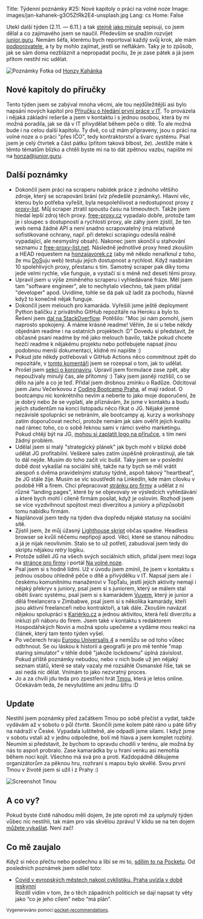 Title: Týdenní poznámky #25: Nové kapitoly o práci na volné noze
Image: images/jan-kahanek-g3O5ZtRk2E4-unsplash.jpg
Lang: cs
Home: False


Utekl další týden (2.11. — 6.11.) a tak [stejně jako minule]({filename}/2020-10-30_tydenni-poznamky-24-nabidky-prace-na-dalku-a-scraping.md) sepisuji, co jsem dělal a co zajímavého jsem se naučil. Především se snažím rozvíjet [junior.guru](https://junior.guru/). Nemám šéfa, kterému bych reportoval každý svůj krok, ale mám [podporovatele](https://junior.guru/donate/), a ty by mohlo zajímat, jestli se neflákám. Taky je to způsob, jak se sám doma nezbláznit a nepropadat pocitu, že je zase pátek a já jsem přitom nestihl nic udělat.

![Poznámky]({static}/images/jan-kahanek-g3O5ZtRk2E4-unsplash.jpg)
Fotka od [Honzy Kahánka](https://unsplash.com/@honza_kahanek)

## Nové kapitoly do příručky

Tento týden jsem se zabýval mnoha věcmi, ale tou nejdůležitější asi bylo napsání nových kapitol pro [Příručku o hledání první práce v IT](https://junior.guru/candidate-handbook/). To provázela i nějaká základní rešerše a jsem v kontaktu i s jednou osobou, která by mi možná poradila, jak se dá v IT přivydělat během péče o dítě. To ale možná bude i na celou další kapitolu. Ty dvě, co už mám připraveny, jsou o práci na volné noze a o práci "přes IČO", tedy kontraktorství a švarc systému. Psal jsem je celý čtvrtek a část pátku (přitom taková blbost, že). Jestliže máte k těmto tématům blízko a chtěli byste mi na to dát zpětnou vazbu, napište mi na [honza@junior.guru](mailto:honza@junior.guru).


## Další poznámky

- Dokončil jsem práci na scraperu nabídek práce z jednoho většího zdroje, který se scrapování brání (viz předešlé poznámky). Hlavní věc, kterou bylo potřeba vyřešit, byla nespolehlivost a nedostupnost proxy z [proxy-list](https://github.com/clarketm/proxy-list). Můj scraper ztratil spoustu času na timeoutech. Takže jsem hledal lepší zdroj těch proxy. [free-proxy.cz](http://free-proxy.cz) vypadalo dobře, protože tam je i sloupec s dostupností a rychlostí proxy, ale záhy jsem zjistil, že ten web nemá žádné API a není snadno scrapovatelný (má relativně sofistikované ochrany, např. při detekci scrapingu odesílá reálně vypadající, ale nesmyslný obsah). Nakonec jsem skončil u stahování seznamu z [free-proxy-list.net](https://free-proxy-list.net/). Následně jednotlivé proxy hned zkouším a HEAD requestem na [honzajavorek.cz](https://honzajavorek.cz) (aby mě někdo nenařknul z toho, že mu [DoS](https://cs.wikipedia.org/wiki/Denial_of_service)uju web) testuju jejich dostupnost a rychlost. Když nasbírám 10 spolehlivých proxy, přestanu s tím. Samotný scraper pak díky tomu jede velmi rychle, vše funguje, a vystačí si s méně než deseti těmi proxy.
- Upravil jsem u výše zmíněného scraperu i vyhledávané fráze. Měl jsem tam "software engineer", ale to nechytalo všechno, tak jsem přidal "developer" apod. Uvidíme, tohle se dá pak už ladit za pochodu, hlavně když to konečně nějak funguje.
- Dokončil jsem melouch pro kamaráda. Vyřešili jsme ještě deployment Python balíčku z privátního GitHub repozitáře na Heroku a bylo to. Řešení jsem [dal na StackOverflow](https://stackoverflow.com/a/64645458/325365). Potěšilo: "Moc jsi nám pomohl, jsem naprosto spokojený. A máme krásné readme! Věřím, že si u tebe někdy objednám readme i na ostatních projektech :D" Dovedu si představit, že občasné psaní readme by mě jako melouch bavilo, takže pokud chcete hezčí readme k nějakému projektu nebo potřebujete napsat jinou podobnou menší dokumentaci, klidně mi napište :)
- Pokud jste někdy potřebovali v GitHub Actions něco commitnout zpět do repozitáře, v [tomto komentáři](https://github.com/EndBug/add-and-commit/issues/56#issuecomment-720452435) jsem se rozepsal o tom, jak to udělat.
- Prošel jsem [sekci o koronaviru](https://junior.guru/learn/#covid19). Upravil jsem formulace zase zpět, aby nepoužívaly minulý čas, ale přítomný :) Taky jsem jasněji rozlišil, co se dělo na jaře a co je teď. Přidal jsem drobnou zmínku o Radůze. Odcitoval jsem Janu Večerkovou z [Coding Bootcamp Praha](https://www.codingbootcamp.cz/), ať mají radost. O bootcampu nic konkrétního nevím a neberte to jako moje doporučení, že je dobrý nebo že se vyplatí, ale přiznávám, že jsme v kontaktu a budu jejich studentům na konci listopadu něco říkat o JG. Nějaké jemné nezávislé spolupráci se nebráním, ale bootcampy aj. kurzy a workshopy zatím doporučovat nechci, protože nemám jak sám ověřit jejich kvalitu nad rámec toho, co o sobě řeknou sami v rámci svého marketingu. Pokud chtějí být na JG, [mohou si zaplatit logo na příručce](https://junior.guru/hire-juniors/#handbook), s tím není žádný problém.
- Udělal jsem si malý "strategický plánek" jak bych mohl v blízké době udělat JG profitabilní. Veškeré sales zatím úspěšně prokrastinuji, ale tak to dál nejde. Musím do toho začít víc bušit. Taky jsem se v poslední době dost vykašlal na sociální sítě, takže na ty bych se měl vrátit alespoň s dvěma pravidelnými statusy týdně, aspoň takový "heartbeat", že JG stále žije. Musím se víc soustředit na LinkedIn, kde mám cílovku v podobě HR a firem. Chci přepracovat [stránku pro firmy](https://junior.guru/hire-juniors/) a udělat z ní různé "landing pages", které by se objevovaly ve výsledcích vyhledávání a které bych mohl i cíleně firmám posílat, když je oslovím. Rozhodl jsem se více vyzdvihnout spojitost mezi diverzitou a juniory a přizpůsobit tomu nabídku firmám.
- Naplánoval jsem tedy na týden dva dopředu nějaké statusy na sociální sítě.
- Zjistil jsem, že můj úžasný [Lighthouse skript]({filename}/2020-05-11_monitoring-performance-with-lighthouse-and-circleci.md) občas spadne. Headless browser se kvůli něčemu nepřipojí apod. Věci, které se stanou náhodou a já je nijak neovlivním. Stalo se to už potřetí, zabudoval jsem tedy do skriptu nějakou _retry_ logiku.
- Protože sdíleli JG na všech svých sociálních sítích, přidal jsem mezi loga na [stránce pro firmy](https://junior.guru/hire-juniors/) i portál [Na volné noze](https://navolnenoze.cz/).
- Psal jsem si s hodně lidmi. Už v úvodu jsem zmínil, že jsem v kontaktu s jednou osobou ohledně péče o dítě a přivýdělku v IT. Napsal jsem ale i českému komunitnímu manažerovi v TopTalu, jestli jejich aktivity nemají i nějaký překryv s juniory, psal jsem si s juniorem, který se málem stal obětí švarc systému, psal jsem si s kamarádem [Vuyem](https://vuyisile.com/), který je junior a dělá freelancera v Zimbabwe, psal jsem si s několika kamarády, kteří jsou aktivní freelanceři nebo kontraktoři, a tak dále. Zkouším navázat nějakou spolupráci s [Kariérko.cz](https://karierko.cz) a jednou aktivitou, která řeší diverzitu a inkluzi při náboru do firem. Jsem také v kontaktu s redaktorem Hospodářských Novin a možná spolu upečeme a vydáme mou reakci na článek, který tam tento týden vyšel.
- Po večerech hraju [Europu Universalis 4](https://store.steampowered.com/app/236850/Europa_Universalis_IV/) a nemůžu se od toho vůbec odtrhnout. Se ou láskou k historii a geografii je pro mě tenhle "map staring simulator" v téhle době "jakože lockdownu" úplná závislost. Pokud příště poznámky nebudou, nebo v nich bude už jen nějaký seznam států, které se staly vazaly mé rozsáhlé Osmanské říše, tak se asi nedá nic dělat. Vnímám to jako nezvratný proces.
- Jo a za chvíli jdu teda pro zpestření hrát [Tmou](https://www.tmou.cz/101/), která je letos online. Očekávám teda, že nevyluštíme ani jednu šifru :D


## Update

Nestihl jsem poznámky před začátkem Tmou po sobě přečíst a vydat, takže vydávám až v sobotu o půl čtvrté. Skončili jsme kolem páté ráno u páté šifry na nádraží v České. Vypadala luštitelně, ale odpadli jsme silami. I když jsme v sobotu vstali až v jednu odpoledne, bolí mě hlava a jsem komplet rozbitý. Neumím si představit, že bychom to opravdu chodili v terénu, ale možná by nás to aspoň probralo. Zase kamarádka by u hraní venku asi nemohla během noci kojit. Všechno má svá pro a proti. Každopádně děkujeme organizátorům za pěknou hru, rozhraní s mapou bylo skvělé. Svou první Tmou v životě jsem si užil i z Prahy :)

![Screenshot Tmou]({static}/images/tmou.png)


## A co vy?

Pokud byste čistě náhodou měli dojem, že jste oproti mě za uplynulý týden vůbec nic nestihli, tak mám pro vás skvělou zprávu! V klidu se na ten dojem [můžete vykašlat]({filename}/2020-06-04_neni-to-zavod.md). Není zač!


## Co mě zaujalo

Když si něco přečtu nebo poslechnu a líbí se mi to, [sdílím to na Pocketu](https://getpocket.com/@honzajavorek). Od posledních poznámek jsem sdílel toto:

- [Covid v evropských městech nakopl cyklistiku. Praha uvízla v době jeskynní](https://getpocket.com/redirect?&url=https%3A%2F%2Ft.co%2FO5hqX7hdWk%3Fssr%3Dtrue&h=5b7db2d712c89a34c8cb20b701bf9eedde41ff1ec640afb897f8f912756dee17)<br>Rozdíl vidím v tom, že o těch západních politicích se dají napsat ty věty jako “co je jeho cílem” nebo “má plán”.

<small>Vygenerováno pomocí <a href="https://pypi.org/project/pocket-recommendations/">pocket-recommendations</a>.</small>
